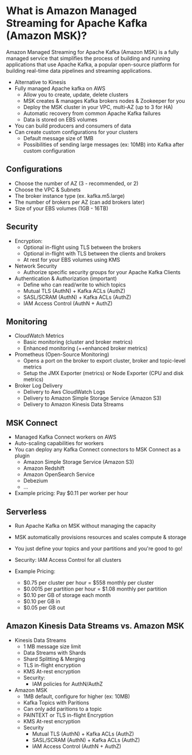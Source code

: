 # What is Amazon Managed Streaming for Apache Kafka (Amazon MSK)?

Amazon Managed Streaming for Apache Kafka (Amazon MSK) is a fully managed service that simplifies the process of building and running applications that use Apache Kafka, a popular open-source platform for building real-time data pipelines and streaming applications.

- Alternative to Kinesis
- Fully managed Apache kafka on AWS
  - Allow you to create, update, delete clusters
  - MSK creates & manages Kafka brokers nodes & Zookeeper for you
  - Deploy the MSK cluster in your VPC, multi-AZ (up to 3 for HA)
  - Automatic recovery from common Apache Kafka failures
  - Data is stored on EBS volumes
- You can build producers and consumers of data
- Can create custom configurations for your clusters
  - Default message size of 1MB
  - Possibilities of sending large messages (ex: 10MB) into Kafka after custom configuration

## Configurations

- Choose the number of AZ (3 - recommended, or 2)
- Choose the VPC & Subnets
- The broker instance type (ex. kafka.m5.large)
- The number of brokers per AZ (can add brokers later)
- Size of your EBS volumes (1GB - 16TB)

## Security

- Encryption:
  - Optional in-flight using TLS between the brokers
  - Optional in-flight with TLS between the clients and brokers
  - At rest for your EBS volumes using KMS
- Network Security
  - Authorize specific security groups for your Apache Kafka Clients
- Authentication & Authorization (important)
  - Define who can read/write to which topics
  - Mutual TLS (AuthN) + Kafka ACLs (AuthZ)
  - SASL/SCRAM (AuthN) + Kafka ACLs (AuthZ)
  - IAM Access Control (AuthN + AuthZ)

## Monitoring

- CloudWatch Metrics
  - Basic monitoring (cluster and broker metrics)
  - Enhanced monitoring (++enhanced broker metrics)
- Prometheus (Open-Source Monitoring)
  - Opens a port on the broker to export cluster, broker and topic-level metrics
  - Setup the JMX Exporter (metrics) or Node Exporter (CPU and disk metrics)
- Broker Log Delivery
  - Delivery to Aws CloudWatch Logs
  - Delivery to Amazon Simple Storage Service (Amazon S3)
  - Delivery to Amazon Kinesis Data Streams

## MSK Connect

- Managed Kafka Connect workers on AWS
- Auto-scaling capabilities for workers
- You can deploy any Kafka Connect connectors to MSK Connect as a plugin
  - Amazon Simple Storage Service (Amazon S3)
  - Amazon Redshift
  - Amazon OpenSearch Service
  - Debezium
  - ...
- Example pricing: Pay $0.11 per worker per hour

## Serverless

- Run Apache Kafka on MSK without managing the capacity
- MSK automatically provisions resources and scales compute & storage
- You just define your topics and your partitions and you're good to go!
- Security: IAM Access Control for all clusters

- Example Pricing:
  - $0.75 per cluster per hour = $558 monthly per cluster
  - $0.0015 per partition per hour = $1.08 monthly per partition
  - $0.10 per GB of storage each month
  - $0.10 per GB in
  - $0.05 per GB out

## Amazon Kinesis Data Streams vs. Amazon MSK

- Kinesis Data Streams
  - 1 MB message size limit
  - Data Streams with Shards
  - Shard Splitting & Merging
  - TLS in-flight encryption
  - KMS At-rest encryption
  - Security:
    - IAM policies for AuthN/AuthZ
- Amazon MSK
  - 1MB default, configure for higher (ex: 10MB)
  - Kafka Topics with Paritions
  - Can only add paritions to a topic
  - PAINTEXT or TLS in-flight Encryption
  - KMS At-rest encryption
  - Security
    - Mutual TLS (AuthN) + Kafka ACLs (AuthZ)
    - SASL/SCRAM (AuthN) + Kafka ACLs (AuthZ)
    - IAM Access Control (AuthN + AuthZ)